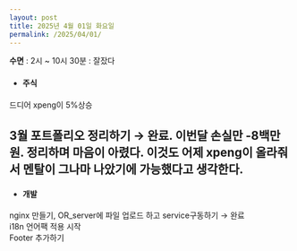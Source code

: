 ```yaml
---
layout: post
title: 2025년 4월 01일 화요일
permalink: /2025/04/01/
---
```

**수면** : 2시 ~ 10시 30분 : 잘잤다<br/>
* #### 주식<br/>
드디어 xpeng이 5%상승<br/>
## 3월 포트폴리오 정리하기 → 완료. 이번달 손실만 -8백만원. 정리하며 마음이 아렸다. 이것도 어제 xpeng이 올라줘서 멘탈이 그나마 나았기에 가능했다고 생각한다.<br/>
* #### 개발<br/>
nginx 만들기, OR_server에 파일 업로드 하고 service구동하기 → 완료<br/>
i18n 언어팩 적용 시작<br/>
Footer 추가하기
